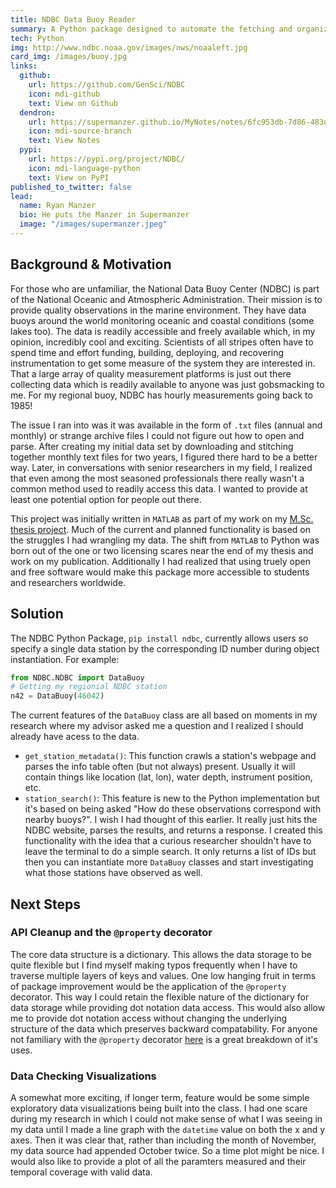 ```yaml
---
title: NDBC Data Buoy Reader
summary: A Python package designed to automate the fetching and organizing of National Data Buoy Center (NDBC) standard meteorological data. Additionally it provides station metadata and station search functionality. New functionality to include rudimentary data visualization to facilitate initial exploratory data analysis.
tech: Python
img: http://www.ndbc.noaa.gov/images/nws/noaaleft.jpg
card_img: /images/buoy.jpg
links:
  github:
    url: https://github.com/GenSci/NDBC
    icon: mdi-github
    text: View on Github
  dendron:
    url: https://supermanzer.github.io/MyNotes/notes/6fc953db-7d86-483d-82c4-40e1675f6d1f/
    icon: mdi-source-branch
    text: View Notes
  pypi:
    url: https://pypi.org/project/NDBC/
    icon: mdi-language-python
    text: View on PyPI
published_to_twitter: false
lead:
  name: Ryan Manzer
  bio: He puts the Manzer in Supermanzer
  image: "/images/supermanzer.jpeg"
---
```


## Background & Motivation
For those who are unfamiliar, the National Data Buoy Center (NDBC) is part of the National Oceanic and Atmospheric Administration.  Their mission is to provide quality observations in the marine environment.  They have data buoys around the world monitoring oceanic and coastal conditions (some lakes too).  The data is readily accessible and freely available which, in my opinion, incredibly cool and exciting.  Scientists of all stripes often have to spend time and effort funding, building, deploying, and recovering instrumentation to get some measure of the system they are interested in.  That a large array of quality measurement platforms is just out there collecting data which is readily available to anyone was just gobsmacking to me.  For my regional buoy, NDBC has hourly measurements going back to 1985!  

The issue I ran into was it was available in the form of `.txt` files (annual and monthly) or strange archive files I could not figure out how to open and parse.  After creating my initial data set by downloading and stitching together monthly text files for two years, I figured there hard to be a better way.  Later, in conversations with senior researchers in my field, I realized that even among the most seasoned professionals there really wasn't a common method used to readily access this data.  I wanted to provide at least one potential option for people out there.

This project was initially written in `MATLAB` as part of my work on my [M.Sc. thesis project](https://www.sciencedirect.com/science/article/pii/S0278434318303601).  Much of the current and planned functionality is based on the struggles I had wrangling my data.  The shift from `MATLAB` to Python was born out of the one or two licensing scares near the end of my thesis and work on my publication.  Additionally I had realized that using truely open and free software would make this package more accessible to students and researchers worldwide.

## Solution
The NDBC Python Package, `pip install ndbc`, currently allows users so specify a single data station by the corresponding ID number during object instantiation.  For example:
```python
from NDBC.NDBC import DataBuoy
# Getting my regionial NDBC station
n42 = DataBuoy(46042)
```
The current features of the `DataBuoy` class are all based on moments in my research where my advisor asked me a question and I realized I should already have acess to the data.
- `get_station_metadata()`:  This function crawls a station's webpage and parses the info table often (but not always) present.  Usually it will contain things like location (lat, lon), water depth, instrument position, etc.
- `station_search()`:  This feature is new to the Python implementation but it's based on being asked "How do these observations correspond with nearby buoys?".  I wish I had thought of this earlier.  It really just hits the NDBC website, parses the results, and returns a response.  I created this functionality with the idea that a curious researcher shouldn't have to leave the terminal to do a simple search.  It only returns a list of IDs but then you can instantiate more `DataBuoy` classes and start investigating what those stations have observed as well.

## Next Steps

### API Cleanup and the `@property` decorator
The core data structure is a dictionary.  This allows the data storage to be quite flexible but I find myself making typos frequently when I have to traverse multiple layers of keys and values.  One low hanging fruit in terms of package improvement would be the application of the `@property` decorator.  This way I could retain the flexible nature of the dictionary for data storage while providing dot notation data access.  This would also allow me to provide dot notation access without changing the underlying structure of the data which preserves backward compatability.  For anyone not familiary with the `@property` decorator [here](https://www.freecodecamp.org/news/python-property-decorator/) is a great breakdown of it's uses.

### Data Checking Visualizations
A somewhat more exciting, if longer term, feature would be some simple exploratory data visualizations being built into the class.  I had one scare during my research in which I could not make sense of what I was seeing in my data until I made a line graph with the `datetime` value on both the x and y axes.  Then it was clear that, rather than including the month of November, my data source had appended October twice.  So a time plot might be nice.  I would also like to provide a plot of all the paramters measured and their temporal coverage with valid data.  